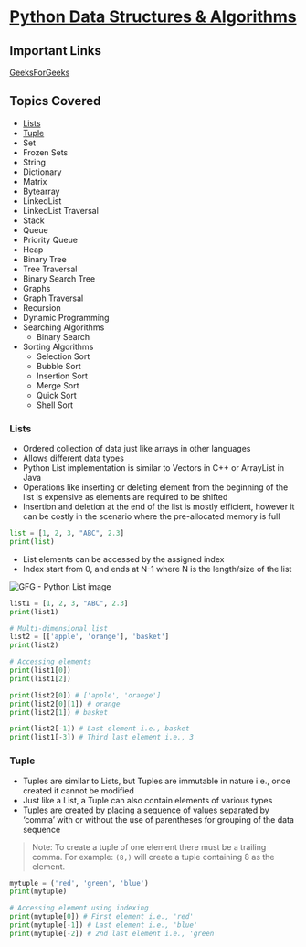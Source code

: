 # <ins>Python Data Structures & Algorithms</ins>

## Important Links
[GeeksForGeeks](https://www.geeksforgeeks.org/python-data-structures-and-algorithms/)

## Topics Covered

- [Lists](#lists)
- [Tuple](#tuple)
- Set
- Frozen Sets
- String
- Dictionary
- Matrix
- Bytearray
- LinkedList
- LinkedList Traversal
- Stack
- Queue
- Priority Queue
- Heap
- Binary Tree
- Tree Traversal
- Binary Search Tree
- Graphs
- Graph Traversal
- Recursion
- Dynamic Programming
- Searching Algorithms
  - Binary Search
- Sorting Algorithms
  - Selection Sort
  - Bubble Sort
  - Insertion Sort
  - Merge Sort
  - Quick Sort
  - Shell Sort

### Lists

- Ordered collection of data just like arrays in other languages
- Allows different data types
- Python List implementation is similar to Vectors in C++ or ArrayList in Java
- Operations like inserting or deleting element from the beginning of the list is expensive as elements are required to be shifted
- Insertion and deletion at the end of the list is mostly efficient, however it can be costly in the scenario where the pre-allocated memory is full

```python
list = [1, 2, 3, "ABC", 2.3]
print(list)
```

- List elements can be accessed by the assigned index
- Index start from 0, and ends at N-1 where N is the length/size of the list

![GFG - Python List image](https://media.geeksforgeeks.org/wp-content/uploads/List-Slicing.jpg)

```python
list1 = [1, 2, 3, "ABC", 2.3]
print(list1)

# Multi-dimensional list
list2 = [['apple', 'orange'], 'basket']
print(list2)

# Accessing elements
print(list1[0])
print(list1[2])

print(list2[0]) # ['apple', 'orange']
print(list2[0][1]) # orange
print(list2[1]) # basket

print(list2[-1]) # Last element i.e., basket
print(list1[-3]) # Third last element i.e., 3
```

### Tuple

- Tuples are similar to Lists, but Tuples are immutable in nature i.e., once created it cannot be modified
- Just like a List, a Tuple can also contain elements of various types
- Tuples are created by placing a sequence of values separated by ‘comma’ with or without the use of parentheses for grouping of the data sequence

> Note: To create a tuple of one element there must be a trailing comma. For example: ```(8,)``` will create a tuple containing 8 as the element.

```python
mytuple = ('red', 'green', 'blue')
print(mytuple)

# Accessing element using indexing
print(mytuple[0]) # First element i.e., 'red'
print(mytuple[-1]) # Last element i.e., 'blue'
print(mytuple[-2]) # 2nd last element i.e., 'green'
```

